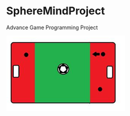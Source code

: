# SphereMindProject
Advance Game Programming Project


![Map Lower Right](https://github.com/mahiraskin/SphereMindProject/blob/main/Images/Screenshot%202023-03-07%20092500.png?raw=true)
